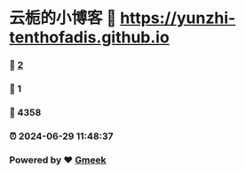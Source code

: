 # 云栀的小博客 :link: https://yunzhi-tenthofadis.github.io 
### :page_facing_up: [2](https://yunzhi-tenthofadis.github.io/tag.html) 
### :speech_balloon: 1 
### :hibiscus: 4358 
### :alarm_clock: 2024-06-29 11:48:37 
### Powered by :heart: [Gmeek](https://github.com/Meekdai/Gmeek)
